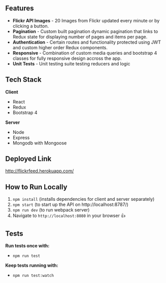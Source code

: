 ## Features
- **Flickr API Images** - 20 Images from Flickr updated every minute or by clicking a button.
- **Pagination** - Custom built pagination dynamic pagination that links to Redux state for displaying number of pages and items per page.
- **Authentication** - Certain routes and functionality protected using JWT and custom higher order Redux components.
- **Responsive** - Combination of custom media queries and bootstrap 4 classes for fully responsive design accross the app.
- **Unit Tests** - Unit testing suite testing reducers and logic

## Tech Stack
**Client**
- React
- Redux
- Bootstrap 4

**Server**
- Node
- Express
- Mongodb with Mongoose

## Deployed Link
http://flickrfeed.herokuapp.com/

## How to Run Locally
1. `npm install` (installs dependencies for client and server separately)
2. `npm start` (to start up the API on http://localhost:8787/)
3. `npm run dev` (to run webpack server)
3. Navigate to `http://localhost:8080` in your browser :+1:

## Tests
**Run tests once with:**
- `npm run test`

**Keep tests running with:**
- `npm run test:watch`
